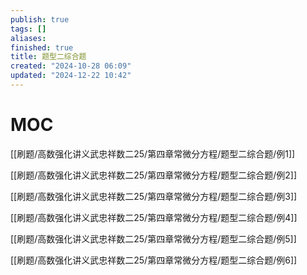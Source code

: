 ```yaml
---
publish: true
tags: []
aliases: 
finished: true
title: 题型二综合题
created: "2024-10-28 06:09"
updated: "2024-12-22 10:42"
---
```

# MOC

[[刷题/高数强化讲义武忠祥数二25/第四章常微分方程/题型二综合题/例1]]

[[刷题/高数强化讲义武忠祥数二25/第四章常微分方程/题型二综合题/例2]]

[[刷题/高数强化讲义武忠祥数二25/第四章常微分方程/题型二综合题/例3]]

[[刷题/高数强化讲义武忠祥数二25/第四章常微分方程/题型二综合题/例4]]

[[刷题/高数强化讲义武忠祥数二25/第四章常微分方程/题型二综合题/例5]]

[[刷题/高数强化讲义武忠祥数二25/第四章常微分方程/题型二综合题/例6]]

